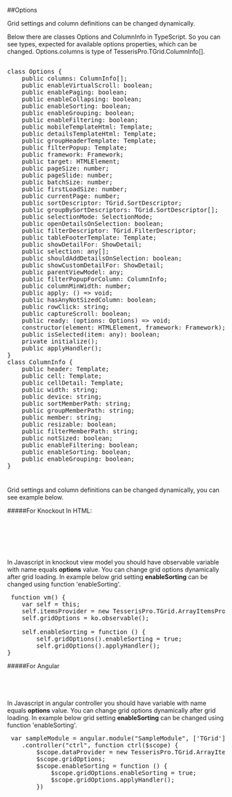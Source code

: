 ﻿##Options

Grid settings and column definitions can be changed dynamically.

Below there are classes Options and ColumnInfo in TypeScript. 
So you can see types, expected for available options properties, which can be changed.
Options.columns is type of TesserisPro.TGrid.ColumnInfo[]. 

<!--Start the highlighter-->
<pre class="brush: js">

class Options {
    public columns: ColumnInfo[];
    public enableVirtualScroll: boolean;
    public enablePaging: boolean;
    public enableCollapsing: boolean;
    public enableSorting: boolean;
    public enableGrouping: boolean;
    public enableFiltering: boolean;
    public mobileTemplateHtml: Template;
    public detailsTemplateHtml: Template;
    public groupHeaderTemplate: Template;
    public filterPopup: Template;
    public framework: Framework;
    public target: HTMLElement;
    public pageSize: number;
    public pageSlide: number;
    public batchSize: number;
    public firstLoadSize: number;
    public currentPage: number;
    public sortDescriptor: TGrid.SortDescriptor;
    public groupBySortDescriptors: TGrid.SortDescriptor[];
    public selectionMode: SelectionMode;
    public openDetailsOnSelection: boolean;
    public filterDescriptor: TGrid.FilterDescriptor;
    public tableFooterTemplate: Template;
    public showDetailFor: ShowDetail;
    public selection: any[];
    public shouldAddDetailsOnSelection: boolean;
    public showCustomDetailFor: ShowDetail;
    public parentViewModel: any;
    public filterPopupForColumn: ColumnInfo;
    public columnMinWidth: number;
    public apply: () => void;
    public hasAnyNotSizedColumn: boolean;
    public rowClick: string;
    public captureScroll: boolean;
    public ready: (options: Options) => void;
    constructor(element: HTMLElement, framework: Framework);
    public isSelected(item: any): boolean;
    private initialize();
    public applyHandler();
}
class ColumnInfo {
    public header: Template;
    public cell: Template;
    public cellDetail: Template;
    public width: string;
    public device: string;
    public sortMemberPath: string;
    public groupMemberPath: string;
    public member: string;
    public resizable: boolean;
    public filterMemberPath: string;
    public notSized: boolean;
    public enableFiltering: boolean;
    public enableSorting: boolean;
    public enableGrouping: boolean;
}

</pre>

#####
Grid settings and column definitions can be changed dynamically, you can see example below.

#####For Knockout
In HTML:
<!--Start the highlighter-->
<pre class="brush: html">
	<div id="test-knockout" data-bind="tgrid: { provider: itemsProvider, options: gridOptions}">
	</div>
</pre>
#####
In Javascript in knockout view model you should have observable variable with name equals **options** value. 
You can change grid options dynamically after grid loading. In example below grid setting **enableSorting**
can be changed using function 'enableSorting'.

<pre class="brush: js">
 function vm() {
    var self = this;
    self.itemsProvider = new TesserisPro.TGrid.ArrayItemsProvider(items);
    self.gridOptions = ko.observable();

    self.enableSorting = function () {
        self.gridOptions().enableSorting = true;
        self.gridOptions().applyHandler();
}
</pre>

#####For Angular

<pre class="brush: html">
	<t-grid id="test-angular" provider="dataProvider" options="gridOptions">
	</t-grid>
</pre>
#####
In Javascript in angular controller you should have variable with name equals **options** value. 
You can change grid options dynamically after grid loading. In example below grid setting **enableSorting**
can be changed using function 'enableSorting'.

<pre class="brush:js">
 var sampleModule = angular.module("SampleModule", ['TGrid'])
    .controller("ctrl", function ctrl($scope) {
        $scope.dataProvider = new TesserisPro.TGrid.ArrayItemsProvider(items);
        $scope.gridOptions;
		$scope.enableSorting = function () {
            $scope.gridOptions.enableSorting = true;
            $scope.gridOptions.applyHandler();
		})
</pre>

#####

<script type="text/javascript">
    SyntaxHighlighter.highlight();
</script>